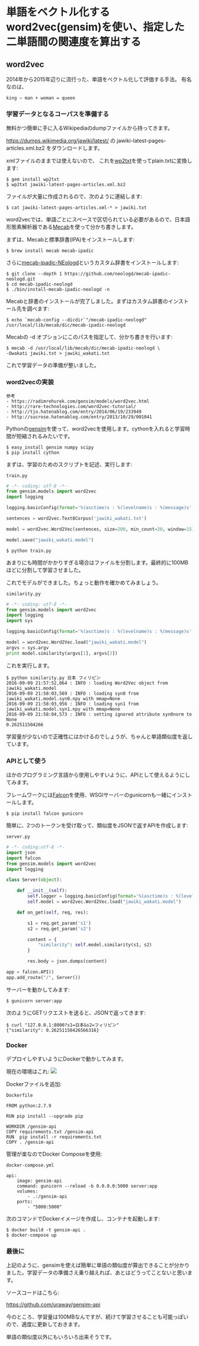 <!--
{"id":"10328749687188600417","title":"単語をベクトル化するword2vec(gensim)を使い、指定した二単語間の関連度を算出する","categories":["Python","機械学習"],"draft":false}
-->
# 単語をベクトル化するword2vec(gensim)を使い、指定した二単語間の関連度を算出する

## word2vec

2014年から2015年辺りに流行った、単語をベクトル化して評価する手法。
有名なのは、

    king – man + woman = queen

### 学習データとなるコーパスを準備する

無料かつ簡単に手に入るWikipediaのdumpファイルから持ってきます。

<https://dumps.wikimedia.org/jawiki/latest/> の
jawiki-latest-pages-articles.xml.bz2 をダウンロードします。

xmlファイルのままでは使えないので、
これを[wp2txt](https://github.com/yohasebe/wp2txt)を使ってplain.txtに変換します:

    $ gem install wp2txt
    $ wp2txt jawiki-latest-pages-articles.xml.bz2

ファイルが大量に作成されるので、次のように連結します:

    $ cat jawiki-latest-pages-articles.xml-* > jawiki.txt

word2vecでは、単語ごとにスペースで区切られている必要があるので、日本語形態素解析器である[Mecab](http://taku910.github.io/mecab/)を使って分かち書きします。

まずは、Mecabと標準辞書(IPA)をインストールします:

    $ brew install mecab mecab-ipadic

さらに[mecab-ipadic-NEologd](https://github.com/neologd/mecab-ipadic-neologd/blob/master/README.ja.md)というカスタム辞書をインストールします:

    $ git clone --depth 1 https://github.com/neologd/mecab-ipadic-neologd.git
    $ cd mecab-ipadic-neologd
    $ ./bin/install-mecab-ipadic-neologd -n

Mecabと辞書のインストールが完了しました。まずはカスタム辞書のインストール先を調べます:

    $ echo `mecab-config --dicdir`"/mecab-ipadic-neologd"
    /usr/local/lib/mecab/dic/mecab-ipadic-neologd

Mecabの -d オプションにこのパスを指定して、分かち書きを行います:

    $ mecab -d /usr/local/lib/mecab/dic/mecab-ipadic-neologd \
    -Owakati jawiki.txt > jawiki_wakati.txt

これで学習データの準備が整いました。

### word2vecの実装

    参考
    - https://radimrehurek.com/gensim/models/word2vec.html
    - http://rare-technologies.com/word2vec-tutorial/
    - http://tjo.hatenablog.com/entry/2014/06/19/233949
    - http://sucrose.hatenablog.com/entry/2013/10/29/001041

Pythonの[gensim](https://radimrehurek.com/gensim/index.html)を使って、word2vecを使用します。cythonを入れると学習時間が短縮されるみたいです。

    $ easy_install gensim numpy scipy
    $ pip install cython

まずは、学習のためのスクリプトを記述、実行します:

`train.py`

```python
# -*- coding: utf-8 -*-
from gensim.models import word2vec
import logging

logging.basicConfig(format='%(asctime)s : %(levelname)s : %(message)s', level=logging.INFO)

sentences = word2vec.Text8Corpus('jawiki_wakati.txt')

model = word2vec.Word2Vec(sentences, size=200, min_count=20, window=15)

model.save("jawiki_wakati.model")
```

    $ python train.py

あまりにも時間がかかりすぎる場合はファイルを分割します。最終的に100MBほどに分割して学習させました。

これでモデルができました。ちょっと動作を確かめてみましょう。

`similarity.py`

```python
# -*- coding: utf-8 -*-
from gensim.models import word2vec
import logging
import sys

logging.basicConfig(format='%(asctime)s : %(levelname)s : %(message)s', level=logging.INFO)

model = word2vec.Word2Vec.load("jawiki_wakati.model")
argvs = sys.argv
print model.similarity(argvs[1], argvs[2])
```

これを実行します。

    $ python similarity.py 日本 フィリピン
    2016-09-09 21:57:52,064 : INFO : loading Word2Vec object from jawiki_wakati.model
    2016-09-09 21:58:03,569 : INFO : loading syn0 from jawiki_wakati.model.syn0.npy with mmap=None
    2016-09-09 21:58:03,956 : INFO : loading syn1 from jawiki_wakati.model.syn1.npy with mmap=None
    2016-09-09 21:58:04,573 : INFO : setting ignored attribute syn0norm to None
    0.262511504266

学習量が少ないので正確性にはかけるのでしょうが、ちゃんと単語類似度を返しています。

### APIとして使う

ほかのプログラミング言語から使用しやすいように、APIとして使えるようにしてみます。

フレームワークには[Falcon](https://falconframework.org/)を使用、WSGIサーバーのgunicornも一緒にインストールします。

    $ pip install falcon gunicorn

簡単に、2つのトークンを受け取って、類似度をJSONで返すAPIを作成します:

`server.py`
```python
# -*- coding:utf-8 -*-
import json
import falcon
from gensim.models import word2vec
import logging

class Server(object):

    def __init__(self):
        self.logger = logging.basicConfig(format='%(asctime)s : %(levelname)s : %(message)s', level=logging.INFO)
        self.model = word2vec.Word2Vec.load("jawiki_wakati.model")

    def on_get(self, req, res):

        s1 = req.get_param('s1')
        s2 = req.get_param('s2')

        content = {
            "similarity": self.model.similarity(s1, s2)
        }

        res.body = json.dumps(content)

app = falcon.API()
app.add_route("/", Server())
```

サーバーを動かしてみます:

    $ gunicorn server:app

次のようにGETリクエストを送ると、JSONで返ってきます:

    $ curl "127.0.0.1:8000?s1=日本&s2=フィリピン"
    {"similarity": 0.26251150426566316}

### Docker

デプロイしやすいようにDockerで動かしてみます。

現在の環境はこれ:
![](http://i.imgur.com/PcqxvKz.png)

Dockerファイルを追加:

`Dockerfile`
```
FROM python:2.7.9

RUN pip install --upgrade pip

WORKDIR /gensim-api
COPY requirements.txt /gensim-api
RUN  pip install -r requirements.txt
COPY . /gensim-api
```

管理が楽なのでDocker Composeを使用:

`docker-compose.yml`
```
api:
    image: gensim-api
    command: gunicorn --reload -b 0.0.0.0:5000 server:app
    volumes:
        - .:/gensim-api
    ports:
        - "5000:5000"
```

次のコマンドでDockerイメージを作成し、コンテナを起動します:
```
$ docker build -t gensim-api .
$ docker-compose up
```

### 最後に

上記のように、gensimを使えば簡単に単語の類似度が算出できることが分かりました。学習データの準備さえ乗り越えれば、あとはどうってことないと思います。

ソースコードはこちら:

<https://github.com/uraway/gensim-api>

今のところ、学習量は100MBなんですが、続けて学習させることも可能っぽいので、適度に更新しておきます。

単語の類似度以外にもいろいろ出来そうです。
